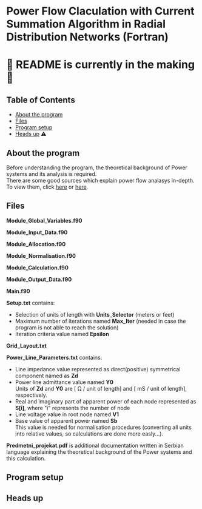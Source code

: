 # Power Flow Claculation with Current Summation Algorithm in Radial Distribution Networks (Fortran)
# :hammer: README is currently in the making :hammer:

## Table of Contents
 * [About the program](#about-the-program)
 * [Files](#files)
 * [Program setup](#program-setup)
 * [Heads up](#heads-up) :warning:

## About the program
Before understanding the program, the theoretical background of Power systems and its analysis is required.  
There are some good sources which explain power flow analasys in-depth. To view them, click [here](https://electrisim.com/load-flow-power-flow.html) or [here](https://www.intechopen.com/books/computational-models-in-engineering/power-flow-analysis).
  
## Files

**Module_Global_Variables.f90**

**Module_Input_Data.f90**

**Module_Allocation.f90**

**Module_Normalisation.f90**

**Module_Calculation.f90**

**Module_Output_Data.f90**

**Main.f90**

**Setup.txt** contains:
 - Selection of units of length with **Units_Selector** (meters or feet)
 - Maximum number of iterations named **Max_Iter** (needed in case the program is not able to reach the solution)
 - Iteration criteria value named **Epsilon**

**Grid_Layout.txt**

**Power_Line_Parameters.txt** contains:
 - Line impedance value represented as direct(positive) symmetrical component named as **Zd**
 - Power line admittance value named **Y0**\
 Units of **Zd** and **Y0** are [ Ω / unit of length] and [ mS / unit of length], respectively.
 - Real and imaginary part of apparent power of each node represented as **S[i]**, where "i" represents the number of node
 - Line voltage value in root node named **V1**
 - Base value of apparent power named **Sb**\
 This value is needed for normalisation procedures (converting all units into relative values, so calculations are done more easly...).

**Predmetni_projekat.pdf** is additional documentation written in Serbian language explaining the theoretical background of the Power systems and this calculation.

## Program setup

## Heads up
